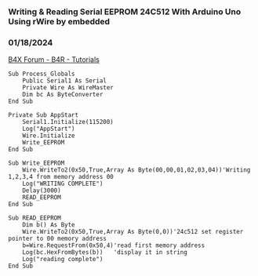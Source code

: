 ### Writing & Reading Serial EEPROM 24C512 With Arduino Uno Using rWire by embedded
### 01/18/2024
[B4X Forum - B4R - Tutorials](https://www.b4x.com/android/forum/threads/158706/)

```B4X
Sub Process_Globals  
    Public Serial1 As Serial  
    Private Wire As WireMaster  
    Dim bc As ByteConverter  
End Sub  
  
Private Sub AppStart  
    Serial1.Initialize(115200)  
    Log("AppStart")  
    Wire.Initialize  
    Write_EEPROM  
End Sub  
  
Sub Write_EEPROM  
    Wire.WriteTo2(0x50,True,Array As Byte(00,00,01,02,03,04))'Writing 1,2,3,4 from memory address 00  
    Log("WRITING COMPLETE")  
    Delay(3000)  
    READ_EEPROM  
End Sub  
  
Sub READ_EEPROM  
    Dim b() As Byte  
    Wire.WriteTo2(0x50,True,Array As Byte(0,0))'24c512 set register pointer to 00 memory address  
    b=Wire.RequestFrom(0x50,4)'read first memory address  
    Log(bc.HexFromBytes(b))   'display it in string  
    Log("reading complete")  
End Sub
```